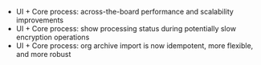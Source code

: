 - UI + Core process: across-the-board performance and scalability improvements
- UI + Core process: show processing status during potentially slow encryption operations
- UI + Core process: org archive import is now idempotent, more flexible, and more robust
